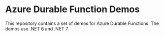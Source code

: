 # Azure Durable Function Demos

This repository contains a set of demos for Azure Durable Functions. The demos use .NET 6 and .NET 7.


